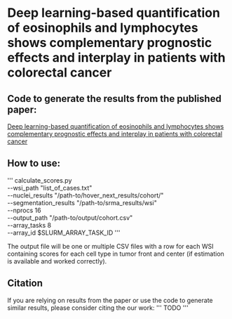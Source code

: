 # Deep learning-based quantification of eosinophils and lymphocytes shows complementary prognostic effects and interplay in patients with colorectal cancer

## Code to generate the results from the published paper:
[Deep learning-based quantification of eosinophils and lymphocytes shows complementary prognostic effects and interplay in patients with colorectal cancer]()

## How to use:
'''
calculate_scores.py \
    --wsi_path "list_of_cases.txt" \
    --nuclei_results "/path-to/hover_next_results/cohort/" \
	--segmentation_results "/path-to/srma_results/wsi" \
    --nprocs 16 \
    --output_path "/path-to/output/cohort.csv" \
	--array_tasks 8 \
	--array_id $SLURM_ARRAY_TASK_ID
'''

The output file will be one or multiple CSV files with a row for each WSI containing scores for each cell type in tumor front and center (if estimation is available and worked correctly).

## Citation
If you are relying on results from the paper or use the code to generate similar results, please consider citing the our work:
'''
TODO
'''